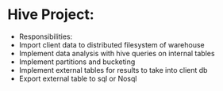 # Hive Project:

- Responsibilities:
-   Import client data to distributed filesystem of warehouse 
-   Implement data analysis with hive queries on internal tables
-   Implement partitions and bucketing 
-   Implement external tables for results to take into client db
-   Export external table to sql or Nosql
